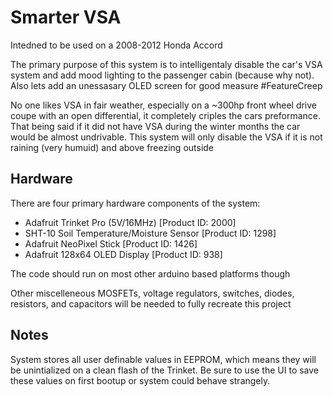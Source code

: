# Smarter VSA

Intedned to be used on a 2008-2012 Honda Accord

The primary purpose of this system is to intelligentaly disable the car's VSA system and add mood lighting to the passenger cabin (because why not). Also lets add an unessasary OLED screen for good measure #FeatureCreep

No one likes VSA in fair weather, especially on a ~300hp front wheel drive coupe with an open differential, it completely criples the cars preformance. That being said if it did not have VSA during the winter months the car would be almost undrivable. This system will only disable the VSA if it is not raining (very humuid) and above freezing outside

## Hardware

There are four primary hardware components of the system:

* Adafruit Trinket Pro (5V/16MHz) [Product ID: 2000]
* SHT-10 Soil Temperature/Moisture Sensor [Product ID: 1298]
* Adafruit NeoPixel Stick [Product ID: 1426]
* Adafruit 128x64 OLED Display [Product ID: 938]

The code should run on most other arduino based platforms though

Other miscelleneous MOSFETs, voltage regulators, switches, diodes, resistors, and capacitors will be needed to fully recreate this project

## Notes

System stores all user definable values in EEPROM, which means they will be unintialized on a clean flash of the Trinket. Be sure to use the UI to save these values on first bootup or system could behave strangely.
